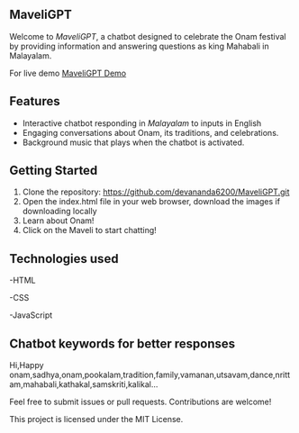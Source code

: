 ##  MaveliGPT

Welcome to *MaveliGPT*, a chatbot designed to celebrate the Onam festival by providing information and answering questions as king Mahabali in Malayalam.

For live demo [MaveliGPT Demo]( https://devananda6200.github.io/MaveliGPT/)
## Features

- Interactive chatbot responding in *Malayalam* to inputs in English
- Engaging conversations about Onam, its traditions, and celebrations.
- Background music that plays when the chatbot is activated.

## Getting Started

1. Clone the repository: https://github.com/devananda6200/MaveliGPT.git
2. Open the index.html file in your web browser, download the images if downloading locally
3. Learn about Onam!
4. Click on the Maveli to start chatting!

## Technologies used
-HTML

-CSS

-JavaScript

## Chatbot keywords for better responses
Hi,Happy onam,sadhya,onam,pookalam,tradition,family,vamanan,utsavam,dance,nrittam,mahabali,kathakal,samskriti,kalikal...




Feel free to submit issues or pull requests. Contributions are welcome!

This project is licensed under the MIT License.
